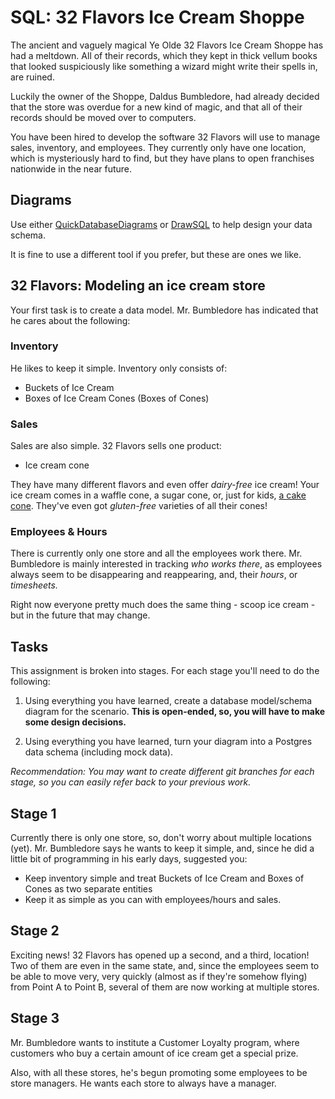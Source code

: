 # SQL: 32 Flavors Ice Cream Shoppe

The ancient and vaguely magical Ye Olde 32 Flavors Ice Cream Shoppe has had a meltdown. All of their records, which they kept in thick vellum books that looked suspiciously like something a wizard might write their spells in, are ruined.

Luckily the owner of the Shoppe, Daldus Bumbledore, had already decided that the store was overdue for a new kind of magic, and that all of their records should be moved over to computers.

You have been hired to develop the software 32 Flavors will use to manage sales, inventory, and employees. They currently only have one location, which is mysteriously hard to find, but they have plans to open franchises nationwide in the near future.

## Diagrams

Use either [QuickDatabaseDiagrams](https://www.quickdatabasediagrams.com/) or [DrawSQL](https://drawsql.app) to help design your data schema.

It is fine to use a different tool if you prefer, but these are ones we like.

## 32 Flavors: Modeling an ice cream store

Your first task is to create a data model. Mr. Bumbledore has indicated that he cares about the following:

### Inventory

He likes to keep it simple. Inventory only consists of:

- Buckets of Ice Cream
- Boxes of Ice Cream Cones (Boxes of Cones)

### Sales

Sales are also simple. 32 Flavors sells one product:

- Ice cream cone

They have many different flavors and even offer *dairy-free* ice cream! Your ice cream comes in a waffle cone, a sugar cone, or, just for kids, [a cake cone](https://www.webstaurantstore.com/guide/678/types-of-ice-cream-cones.html). They've even got *gluten-free* varieties of all their cones!

### Employees & Hours

There is currently only one store and all the employees work there. Mr. Bumbledore is mainly interested in tracking *who works there*, as employees always seem to be disappearing and reappearing, and, their *hours*, or *timesheets.*

Right now everyone pretty much does the same thing - scoop ice cream - but in the future that may change.

## Tasks

This assignment is broken into stages. For each stage you'll need to do the following:

1. Using everything you have learned, create a database model/schema diagram for the scenario. **This is open-ended, so, you will have to make some design decisions.**

2. Using everything you have learned, turn your diagram into a Postgres data schema (including mock data).

*Recommendation: You may want to create different git branches for each stage, so you can easily refer back to your previous work.*

## Stage 1

Currently there is only  one store, so, don't worry about multiple locations (yet). Mr. Bumbledore says he wants to keep it simple, and, since he did a little bit of programming in his early days, suggested you:

- Keep inventory simple and treat Buckets of Ice Cream and Boxes of Cones as two separate entities
- Keep it as simple as you can with employees/hours and sales.


## Stage 2

Exciting news! 32 Flavors has opened up a second, and a third, location! Two of them are even in the same state, and, since the employees seem to be able to move very, very quickly (almost as if they're somehow flying) from Point A to Point B, several of them are now working at multiple stores.

## Stage 3

Mr. Bumbledore wants to institute a Customer Loyalty program, where customers who buy a certain amount of ice cream get a special prize.

Also, with all these stores, he's begun promoting some employees to be store managers. He wants each store to always have a manager.
